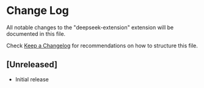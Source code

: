 # Change Log

All notable changes to the "deepseek-extension" extension will be documented in this file.

Check [Keep a Changelog](http://keepachangelog.com/) for recommendations on how to structure this file.

## [Unreleased]

- Initial release